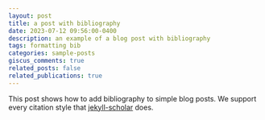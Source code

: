 ```yaml
---
layout: post
title: a post with bibliography
date: 2023-07-12 09:56:00-0400
description: an example of a blog post with bibliography
tags: formatting bib
categories: sample-posts
giscus_comments: true
related_posts: false
related_publications: true
---
```


This post shows how to add bibliography to simple blog posts. We support every citation style that [jekyll-scholar](https://github.com/inukshuk/jekyll-scholar) does. 
